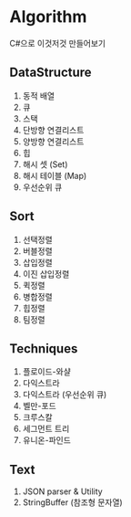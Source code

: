 # Algorithm
C#으로 이것저것 만들어보기

## DataStructure
1. 동적 배열
2. 큐
3. 스택
4. 단방향 연결리스트
5. 양방향 연결리스트
6. 힙
7. 해시 셋 (Set)
8. 해시 테이블 (Map)
9. 우선순위 큐
   
## Sort
1. 선택정렬
2. 버블정렬
3. 삽입정렬
4. 이진 삽입정렬
5. 퀵정렬
6. 병합정렬
7. 힙정렬
8. 팀정렬

## Techniques
1. 플로이드-와샬
2. 다익스트라
3. 다익스트라 (우선순위 큐)
4. 벨만-포드
5. 크루스칼
6. 세그먼트 트리
7. 유니온-파인드

## Text
1. JSON parser & Utility
2. StringBuffer (참조형 문자열)
